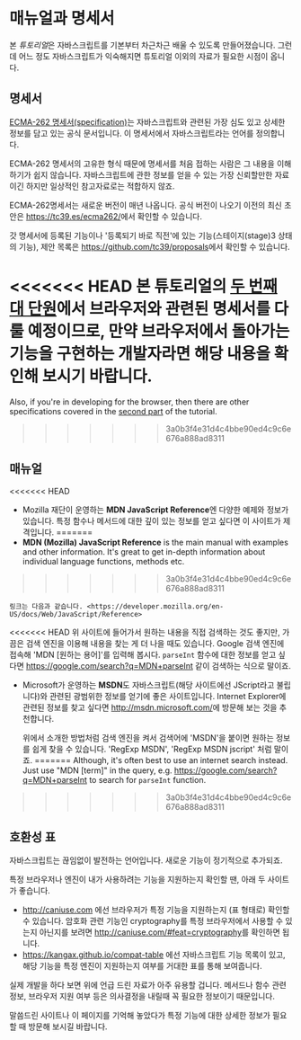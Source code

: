 
# 매뉴얼과 명세서

본 *튜토리얼*은 자바스크립트를 기본부터 차근차근 배울 수 있도록 만들어졌습니다. 그런데 어느 정도 자바스크립트가 익숙해지면 튜토리얼 이외의 자료가 필요한 시점이 옵니다.

## 명세서

[ECMA-262 명세서(specification)](https://www.ecma-international.org/publications/standards/Ecma-262.htm)는 자바스크립트와 관련된 가장 심도 있고 상세한 정보를 담고 있는 공식 문서입니다. 이 명세서에서 자바스크립트라는 언어를 정의합니다.

ECMA-262 명세서의 고유한 형식 때문에 명세서를 처음 접하는 사람은 그 내용을 이해하기가 쉽지 않습니다. 자바스크립트에 관한 정보를 얻을 수 있는 가장 신뢰할만한 자료이긴 하지만 일상적인 참고자료로는 적합하지 않죠.

ECMA-262명세서는 새로운 버전이 매년 나옵니다. 공식 버전이 나오기 이전의 최신 초안은  <https://tc39.es/ecma262/>에서 확인할 수 있습니다.

갓 명세서에 등록된 기능이나 '등록되기 바로 직전'에 있는 기능(스테이지(stage)3 상태의 기능), 제안 목록은 <https://github.com/tc39/proposals>에서 확인할 수 있습니다.

<<<<<<< HEAD
본 튜토리얼의 [두 번째 대 단원](info:browser-environment)에서 브라우저와 관련된 명세서를 다룰 예정이므로, 만약 브라우저에서 돌아가는 기능을 구현하는 개발자라면 해당 내용을 확인해 보시기 바랍니다.
=======
Also, if you're in developing for the browser, then there are other specifications covered in the [second part](info:browser-environment) of the tutorial.
>>>>>>> 3a0b3f4e31d4c4bbe90ed4c9c6e676a888ad8311

## 매뉴얼

<<<<<<< HEAD
- Mozilla 재단이 운영하는 **MDN JavaScript Reference**엔 다양한 예제와 정보가 있습니다. 특정 함수나 메서드에 대한 깊이 있는 정보를 얻고 싶다면 이 사이트가 제격입니다.
=======
- **MDN (Mozilla) JavaScript Reference** is the main manual with examples and other information. It's great to get in-depth information about individual language functions, methods etc.
>>>>>>> 3a0b3f4e31d4c4bbe90ed4c9c6e676a888ad8311

    링크는 다음과 같습니다. <https://developer.mozilla.org/en-US/docs/Web/JavaScript/Reference>

<<<<<<< HEAD
    위 사이트에 들어가서 원하는 내용을 직접 검색하는 것도 좋지만, 가끔은 검색 엔진을 이용해 내용을 찾는 게 더 나을 때도 있습니다. Google 검색 엔진에 접속해 'MDN [원하는 용어]'를 입력해 봅시다. `parseInt` 함수에 대한 정보를 얻고 싶다면 <https://google.com/search?q=MDN+parseInt> 같이 검색하는 식으로 말이죠.


- Microsoft가 운영하는 **MSDN**도 자바스크립트(해당 사이트에선 JScript라고 불립니다)와 관련된 광범위한 정보를 얻기에 좋은 사이트입니다. Internet Explorer에 관련된 정보를 찾고 싶다면 <http://msdn.microsoft.com/>에 방문해 보는 것을 추천합니다.

    위에서 소개한 방법처럼 검색 엔진을 켜서 검색어에 'MSDN'을 붙이면 원하는 정보를 쉽게 찾을 수 있습니다. 'RegExp MSDN', 'RegExp MSDN jscript' 처럼 말이죠.
=======
Although, it's often best to use an internet search instead. Just use "MDN [term]" in the query, e.g. <https://google.com/search?q=MDN+parseInt> to search for `parseInt` function.
>>>>>>> 3a0b3f4e31d4c4bbe90ed4c9c6e676a888ad8311

## 호환성 표

자바스크립트는 끊임없이 발전하는 언어입니다. 새로운 기능이 정기적으로 추가되죠.

특정 브라우저나 엔진이 내가 사용하려는 기능을 지원하는지 확인할 땐, 아래 두 사이트가 좋습니다.

- <http://caniuse.com> 에선 브라우저가 특정 기능을 지원하는지 (표 형태로) 확인할 수 있습니다. 암호화 관련 기능인 cryptography를 특정 브라우저에서 사용할 수 있는지 아닌지를 보려면 <http://caniuse.com/#feat=cryptography>를 확인하면 됩니다.
- <https://kangax.github.io/compat-table> 에선 자바스크립트 기능 목록이 있고, 해당 기능을 특정 엔진이 지원하는지 여부를 거대한 표를 통해 보여줍니다.

실제 개발을 하다 보면 위에 언급 드린 자료가 아주 유용할 겁니다. 메서드나 함수 관련 정보, 브라우저 지원 여부 등은 의사결정을 내릴때 꼭 필요한 정보이기 때문입니다.

말씀드린 사이트나 이 페이지를 기억해 놓았다가 특정 기능에 대한 상세한 정보가 필요할 때 방문해 보시길 바랍니다.
